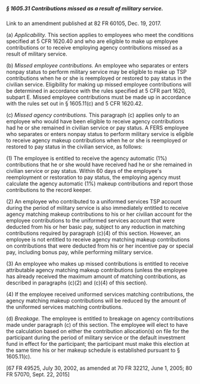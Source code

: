 ##### § 1605.31 Contributions missed as a result of military service. #####

Link to an amendment published at 82 FR 60105, Dec. 19, 2017.

(a) *Applicability.* This section applies to employees who meet the conditions specified at 5 CFR 1620.40 and who are eligible to make up employee contributions or to receive employing agency contributions missed as a result of military service.

(b) *Missed employee contributions.* An employee who separates or enters nonpay status to perform military service may be eligible to make up TSP contributions when he or she is reemployed or restored to pay status in the civilian service. Eligibility for making up missed employee contributions will be determined in accordance with the rules specified at 5 CFR part 1620, subpart E. Missed employee contributions must be made up in accordance with the rules set out in § 1605.11(c) and 5 CFR 1620.42.

(c) *Missed agency contributions.* This paragraph (c) applies only to an employee who would have been eligible to receive agency contributions had he or she remained in civilian service or pay status. A FERS employee who separates or enters nonpay status to perform military service is eligible to receive agency makeup contributions when he or she is reemployed or restored to pay status in the civilian service, as follows:

(1) The employee is entitled to receive the agency automatic (1%) contributions that he or she would have received had he or she remained in civilian service or pay status. Within 60 days of the employee's reemployment or restoration to pay status, the employing agency must calculate the agency automatic (1%) makeup contributions and report those contributions to the record keeper.

(2) An employee who contributed to a uniformed services TSP account during the period of military service is also immediately entitled to receive agency matching makeup contributions to his or her civilian account for the employee contributions to the uniformed services account that were deducted from his or her basic pay, subject to any reduction in matching contributions required by paragraph (c)(4) of this section. However, an employee is not entitled to receive agency matching makeup contributions on contributions that were deducted from his or her incentive pay or special pay, including bonus pay, while performing military service.

(3) An employee who makes up missed contributions is entitled to receive attributable agency matching makeup contributions (unless the employee has already received the maximum amount of matching contributions, as described in paragraphs (c)(2) and (c)(4) of this section).

(4) If the employee received uniformed services matching contributions, the agency matching makeup contributions will be reduced by the amount of the uniformed services matching contributions.

(d) *Breakage.* The employee is entitled to breakage on agency contributions made under paragraph (c) of this section. The employee will elect to have the calculation based on either the contribution allocation(s) on file for the participant during the period of military service or the default investment fund in effect for the participant; the participant must make this election at the same time his or her makeup schedule is established pursuant to § 1605.11(c).

[67 FR 49525, July 30, 2002, as amended at 70 FR 32212, June 1, 2005; 80 FR 57070, Sept. 22, 2015]